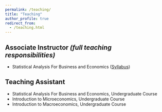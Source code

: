 ```yaml
---
permalink: /teaching/
title: "Teaching"
author_profile: true
redirect_from:
  - /teaching.html
---
```


## Associate Instructor *(full teaching responsibilities)*
* Statistical Analysis For Business and Economics ([Syllabus](/files/E370/E370_Syllabus_Fall2022.pdf))


## Teaching Assistant
* Statistical Analysis For Business and Economics, Undergraduate Course
* Introduction to Microeconomics, Undergraduate Course
* Introduction to Macroeconomics, Undergraduate Course
